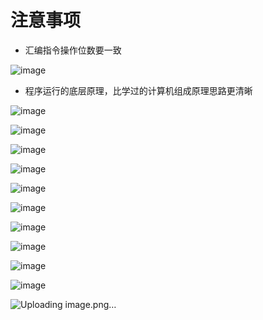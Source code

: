 # 注意事项   

* 汇编指令操作位数要一致    

![image](https://user-images.githubusercontent.com/74129445/152677475-04d0569c-00c5-4684-ab94-0d93c807eec6.png)   


* 程序运行的底层原理，比学过的计算机组成原理思路更清晰   

![image](https://user-images.githubusercontent.com/74129445/152994323-c0d9585b-d511-4d08-9a87-01635dea6772.png)   

![image](https://user-images.githubusercontent.com/74129445/152995642-ffdca0cc-d90f-4b1e-bf71-30e8e6429e7f.png)  

![image](https://user-images.githubusercontent.com/74129445/152995090-efaa27cb-cb5f-483d-9208-2a087092ff9f.png)  

![image](https://user-images.githubusercontent.com/74129445/152995137-ec51f939-1da2-4ac4-941a-32a1352d2983.png)  

![image](https://user-images.githubusercontent.com/74129445/152995230-9240d8ec-e1bc-42ba-8a68-024f15090742.png)  

![image](https://user-images.githubusercontent.com/74129445/152995293-e3bf89f9-f32d-4417-857d-878165d4be36.png)  

![image](https://user-images.githubusercontent.com/74129445/152995330-7b2c3e14-fe53-4826-bf82-521cff41c0dc.png)  

![image](https://user-images.githubusercontent.com/74129445/152995385-106f1457-fd19-4108-a719-61daac947268.png)  

![image](https://user-images.githubusercontent.com/74129445/152995433-90a3c781-bb86-4089-abdf-591e9aa22639.png)  

![image](https://user-images.githubusercontent.com/74129445/152995492-c9e4fdff-a0b8-4e35-826a-4e6c1e290685.png)   

![Uploading image.png…]()  

